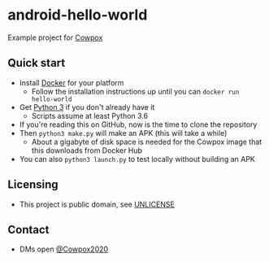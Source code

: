 # android-hello-world
Example project for [Cowpox](https://github.com/combatopera/Cowpox)
## Quick start
* Install [Docker](https://docs.docker.com/get-docker/) for your platform
  * Follow the installation instructions up until you can `docker run hello-world`
* Get [Python 3](https://www.python.org/) if you don't already have it
  * Scripts assume at least Python 3.6
* If you're reading this on GitHub, now is the time to clone the repository
* Then `python3 make.py` will make an APK (this will take a while)
  * About a gigabyte of disk space is needed for the Cowpox image that this downloads from Docker Hub
* You can also `python3 launch.py` to test locally without building an APK
## Licensing
* This project is public domain, see [UNLICENSE](UNLICENSE)
## Contact
* DMs open [@Cowpox2020](https://twitter.com/Cowpox2020)
